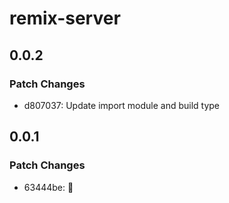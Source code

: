 # remix-server

## 0.0.2

### Patch Changes

- d807037: Update import module and build type

## 0.0.1

### Patch Changes

- 63444be: 🎉
